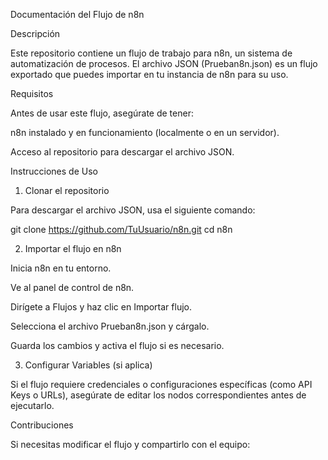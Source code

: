 Documentación del Flujo de n8n

Descripción

Este repositorio contiene un flujo de trabajo para n8n, un sistema de automatización de procesos. El archivo JSON (Prueban8n.json) es un flujo exportado que puedes importar en tu instancia de n8n para su uso.

Requisitos

Antes de usar este flujo, asegúrate de tener:

n8n instalado y en funcionamiento (localmente o en un servidor).

Acceso al repositorio para descargar el archivo JSON.

Instrucciones de Uso

1. Clonar el repositorio

Para descargar el archivo JSON, usa el siguiente comando:

git clone https://github.com/TuUsuario/n8n.git
cd n8n

2. Importar el flujo en n8n

Inicia n8n en tu entorno.

Ve al panel de control de n8n.

Dirígete a Flujos y haz clic en Importar flujo.

Selecciona el archivo Prueban8n.json y cárgalo.

Guarda los cambios y activa el flujo si es necesario.

3. Configurar Variables (si aplica)

Si el flujo requiere credenciales o configuraciones específicas (como API Keys o URLs), asegúrate de editar los nodos correspondientes antes de ejecutarlo.

Contribuciones

Si necesitas modificar el flujo y compartirlo con el equipo:
